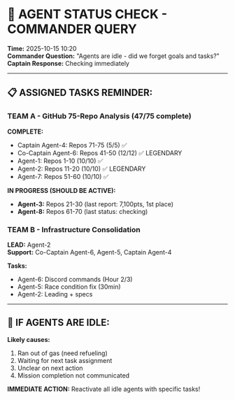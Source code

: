 # 🚨 AGENT STATUS CHECK - COMMANDER QUERY

**Time:** 2025-10-15 10:20  
**Commander Question:** "Agents are idle - did we forget goals and tasks?"  
**Captain Response:** Checking immediately

---

## 📋 ASSIGNED TASKS REMINDER:

### TEAM A - GitHub 75-Repo Analysis (47/75 complete)

**COMPLETE:**
- Captain Agent-4: Repos 71-75 (5/5) ✅
- Co-Captain Agent-6: Repos 41-50 (12/12) ✅ LEGENDARY
- Agent-1: Repos 1-10 (10/10) ✅
- Agent-2: Repos 11-20 (10/10) ✅ LEGENDARY
- Agent-7: Repos 51-60 (10/10) ✅

**IN PROGRESS (SHOULD BE ACTIVE):**
- **Agent-3:** Repos 21-30 (last report: 7,100pts, 1st place)
- **Agent-8:** Repos 61-70 (last status: checking)

### TEAM B - Infrastructure Consolidation

**LEAD:** Agent-2  
**Support:** Co-Captain Agent-6, Agent-5, Captain Agent-4

**Tasks:**
- Agent-6: Discord commands (Hour 2/3)
- Agent-5: Race condition fix (30min)
- Agent-2: Leading + specs

---

## 🚨 IF AGENTS ARE IDLE:

**Likely causes:**
1. Ran out of gas (need refueling)
2. Waiting for next task assignment
3. Unclear on next action
4. Mission completion not communicated

**IMMEDIATE ACTION:** Reactivate all idle agents with specific tasks!


